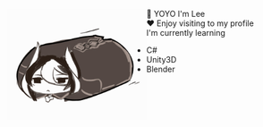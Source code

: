 
<p float ="left">
  <img src="Ozen.gif" width="250" align="left">
  <p float ="left">
    
  :wave: YOYO I'm Lee <br>
  :heart: Enjoy visiting to my profile <br>
  I'm currently learning  <br>
  * C# <br>
  * Unity3D <br>
  * Blender <br>
  </p>
 </p> 
  
  


 
    
<!--
**CharliezXx/CharliezXx** is a ✨ _special_ ✨ repository because its `README.md` (this file) appears on your GitHub profile.

Here are some ideas to get you started:

- 🔭 I’m currently working on ...
- 🌱 I’m currently learning ...
- 👯 I’m looking to collaborate on ...
- 🤔 I’m looking for help with ...
- 💬 Ask me about ...
- 📫 How to reach me: ...
- 😄 Pronouns: ...
- ⚡ Fun fact: ...
-->

